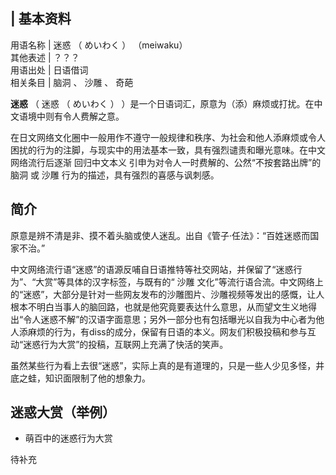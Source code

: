 |  **基本资料**  
---  
用语名称  |  迷惑  （  めいわく  ）  （meiwaku）   
其他表述  |  ？？？   
用语出处  |  日语借词   
相关条目  |  脑洞  、  沙雕  、  奇葩   
  
**迷惑** （  迷惑  （  めいわく  ）  ）是一个日语词汇，原意为（添）麻烦或打扰。在中文语境中则有令人费解之意。

在日文网络文化圈中一般用作不遵守一般规律和秩序、为社会和他人添麻烦或令人困扰的行为的注脚，与现实中的用法基本一致，具有强烈谴责和曝光意味。在中文网络流行后逐渐
回归中文本义  引申为对令人一时费解的、公然“不按套路出牌”的  脑洞  或  沙雕  行为的描述，具有强烈的喜感与讽刺感。

##  简介

原意是辨不清是非、摸不着头脑或使人迷乱。出自《管子·任法》：“百姓迷惑而国家不治。”

中文网络流行语“迷惑”的语源反哺自日语推特等社交网站，并保留了“迷惑行为”、“大赏”等具体的汉字标签，与既有的“  沙雕
文化”等流行语合流。中文网络上的“迷惑”，大部分是针对一些网友发布的沙雕图片、沙雕视频等发出的感慨，让人根本不明白当事人的脑回路，也就是他究竟要表达什么意思，从而望文生义地得出“令人迷惑不解”的汉语字面意思；另外一部分也有包括曝光以自我为中心者为他人添麻烦的行为，有diss的成分，保留有日语的本义。网友们积极投稿和参与互动“迷惑行为大赏”的投稿，互联网上充满了快活的笑声。

虽然某些行为看上去很“迷惑”，实际上真的是有道理的，只是一些人少见多怪，井底之蛙，知识面限制了他的想象力。

##  迷惑大赏（举例）

  * 萌百中的迷惑行为大赏 

待补充